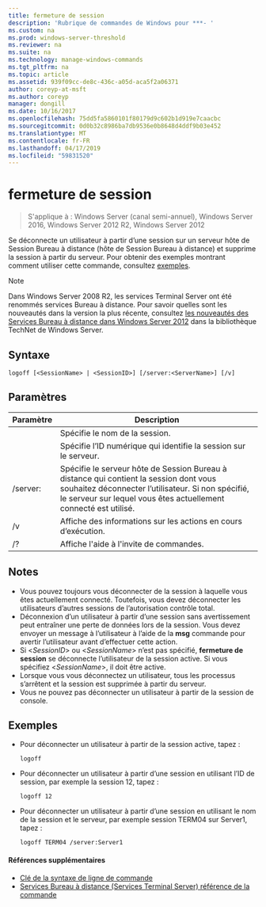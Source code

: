 ```yaml
---
title: fermeture de session
description: 'Rubrique de commandes de Windows pour ***- '
ms.custom: na
ms.prod: windows-server-threshold
ms.reviewer: na
ms.suite: na
ms.technology: manage-windows-commands
ms.tgt_pltfrm: na
ms.topic: article
ms.assetid: 939f09cc-de8c-436c-a05d-aca5f2a06371
author: coreyp-at-msft
ms.author: coreyp
manager: dongill
ms.date: 10/16/2017
ms.openlocfilehash: 75dd5fa5860101f80179d9c602b1d919e7caacbc
ms.sourcegitcommit: 0d0b32c8986ba7db9536e0b8648d4ddf9b03e452
ms.translationtype: MT
ms.contentlocale: fr-FR
ms.lasthandoff: 04/17/2019
ms.locfileid: "59831520"
---
```

# <a name="logoff"></a>fermeture de session

>S'applique à : Windows Server (canal semi-annuel), Windows Server 2016, Windows Server 2012 R2, Windows Server 2012

Se déconnecte un utilisateur à partir d’une session sur un serveur hôte de Session Bureau à distance (hôte de Session Bureau à distance) et supprime la session à partir du serveur.
Pour obtenir des exemples montrant comment utiliser cette commande, consultez [exemples](#BKMK_examples).

> [!NOTE]
> Dans Windows Server 2008 R2, les services Terminal Server ont été renommés services Bureau à distance. Pour savoir quelles sont les nouveautés dans la version la plus récente, consultez [les nouveautés des Services Bureau à distance dans Windows Server 2012](https://technet.microsoft.com/library/hh831527) dans la bibliothèque TechNet de Windows Server.

## <a name="syntax"></a>Syntaxe
```
logoff [<SessionName> | <SessionID>] [/server:<ServerName>] [/v]
```
## <a name="parameters"></a>Paramètres
|Paramètre|Description|
|-------|--------|
|<SessionName>|Spécifie le nom de la session.|
|<SessionID>|Spécifie l’ID numérique qui identifie la session sur le serveur.|
|/server:<ServerName>|Spécifie le serveur hôte de Session Bureau à distance qui contient la session dont vous souhaitez déconnecter l’utilisateur. Si non spécifié, le serveur sur lequel vous êtes actuellement connecté est utilisé.|
|/v|Affiche des informations sur les actions en cours d’exécution.|
|/?|Affiche l'aide à l'invite de commandes.|
## <a name="remarks"></a>Notes
-   Vous pouvez toujours vous déconnecter de la session à laquelle vous êtes actuellement connecté. Toutefois, vous devez déconnecter les utilisateurs d’autres sessions de l’autorisation contrôle total.
-   Déconnexion d’un utilisateur à partir d’une session sans avertissement peut entraîner une perte de données lors de la session. Vous devez envoyer un message à l’utilisateur à l’aide de la **msg** commande pour avertir l’utilisateur avant d’effectuer cette action.
-   Si <*SessionID*> ou <*SessionName*> n’est pas spécifié, **fermeture de session** se déconnecte l’utilisateur de la session active. Si vous spécifiez <*SessionName*>, il doit être active.
-   Lorsque vous vous déconnectez un utilisateur, tous les processus s’arrêtent et la session est supprimée à partir du serveur.
-   Vous ne pouvez pas déconnecter un utilisateur à partir de la session de console.
## <a name="BKMK_examples"></a>Exemples
-   Pour déconnecter un utilisateur à partir de la session active, tapez :
    ```
    logoff
    ```
-   Pour déconnecter un utilisateur à partir d’une session en utilisant l’ID de session, par exemple la session 12, tapez :
    ```
    logoff 12
    ```
-   Pour déconnecter un utilisateur à partir d’une session en utilisant le nom de la session et le serveur, par exemple session TERM04 sur Server1, tapez :
    ```
    logoff TERM04 /server:Server1
    ```
    
#### <a name="additional-references"></a>Références supplémentaires
-   [Clé de la syntaxe de ligne de commande](command-line-syntax-key.md)
-   [Services Bureau à distance &#40;Services Terminal Server&#41; référence de la commande](remote-desktop-services-terminal-services-command-reference.md)
